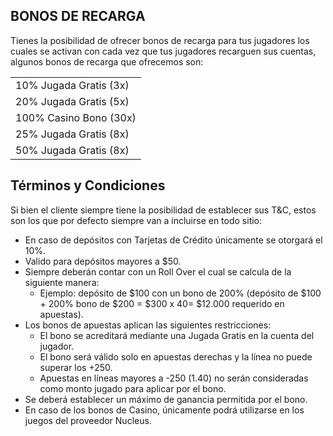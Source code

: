 ## BONOS DE RECARGA
Tienes la posibilidad de ofrecer bonos de recarga para tus jugadores los cuales se activan con cada vez que tus jugadores recarguen sus cuentas, algunos bonos de recarga que ofrecemos son:

<table>
  <tr>
    <td>10% Jugada Gratis (3x)</td>
  </tr>
  <tr>
    <td>20% Jugada Gratis (5x)</td>
  </tr>
  <tr>
    <td>100% Casino Bono (30x)</td>
  </tr>
  <tr>
    <td>25% Jugada Gratis (8x)</td>
  </tr>
  <tr>
    <td>50% Jugada Gratis (8x)</td>
  </tr>
</table>

## Términos y Condiciones

Si bien el cliente siempre tiene la posibilidad de establecer sus T&C, estos son los que por defecto siempre van a incluirse en todo sitio:

* En caso de depósitos con Tarjetas de Crédito únicamente se otorgará el 10%.
* Valido para depósitos mayores a $50.
* Siempre deberán contar con un Roll Over el cual se calcula de la siguiente manera:
	* Ejemplo: depósito de $100 con un bono de 200% (depósito de $100 + 200% bono de $200 = $300 x 40= $12.000 requerido en apuestas).
* Los bonos de apuestas aplican las siguientes restricciones:
	* El bono se acreditará mediante una Jugada Gratis en la cuenta del jugador.
	* El bono será válido solo en apuestas derechas y la línea no puede superar los +250.
	* Apuestas en líneas mayores a -250 (1.40) no serán consideradas como monto jugado para aplicar por el bono.
* Se deberá establecer un máximo de ganancia permitida por el bono.
* En caso de los bonos de Casino, únicamente podrá utilizarse en los juegos del proveedor Nucleus.
